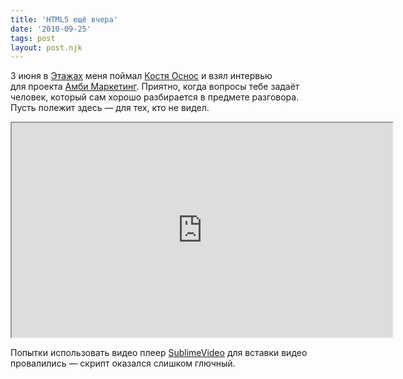 ```yaml
---
title: 'HTML5 ещё вчера'
date: '2010-09-25'
tags: post
layout: post.njk
---
```


3 июня в [Этажах](http://www.loftprojectetagi.ru/) меня поймал [Костя Оснос](http://const-osnos.moikrug.ru/) и взял интервью для проекта [Амби Маркетинг](http://www.youtube.com/AmbiMarketing). Приятно, когда вопросы тебе задаёт человек, который сам хорошо разбирается в предмете разговора. Пусть полежит здесь — для тех, кто не видел.

<iframe src="https://player.vimeo.com/video/17586586?title=0&amp;byline=0&amp;portrait=0&amp;color=188418" width="609" height="343" class="video-player"></iframe>

Попытки использовать видео плеер [SublimeVideo](http://sublimevideo.net/) для вставки видео провалились — скрипт оказался слишком глючный.
